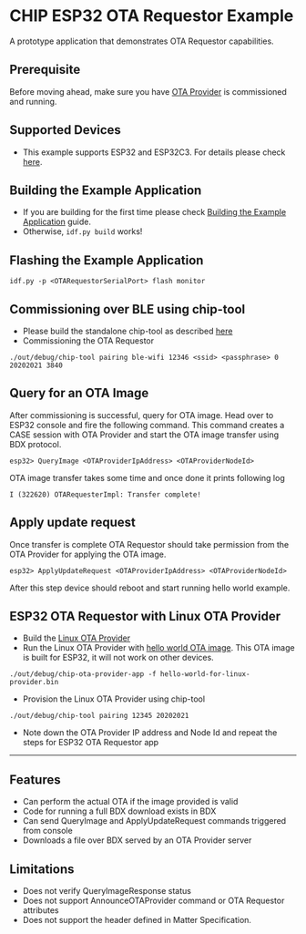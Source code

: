 # CHIP ESP32 OTA Requestor Example

A prototype application that demonstrates OTA Requestor capabilities.

## Prerequisite

Before moving ahead, make sure you have
[OTA Provider](../../ota-provider-app/esp32) is commissioned and running.

## Supported Devices

-   This example supports ESP32 and ESP32C3. For details please check
    [here](https://github.com/shubhamdp/connectedhomeip/tree/shubhamdp-patch-1/examples/all-clusters-app/esp32#supported-devices).

## Building the Example Application

-   If you are building for the first time please check
    [Building the Example Application](https://github.com/shubhamdp/connectedhomeip/tree/shubhamdp-patch-1/examples/all-clusters-app/esp32#building-the-example-application)
    guide.
-   Otherwise, `idf.py build` works!

## Flashing the Example Application

```
idf.py -p <OTARequestorSerialPort> flash monitor
```

## Commissioning over BLE using chip-tool

-   Please build the standalone chip-tool as described [here](../../chip-tool)
-   Commissioning the OTA Requestor

```
./out/debug/chip-tool pairing ble-wifi 12346 <ssid> <passphrase> 0 20202021 3840
```

## Query for an OTA Image

After commissioning is successful, query for OTA image. Head over to ESP32
console and fire the following command. This command creates a CASE session with
OTA Provider and start the OTA image transfer using BDX protocol.

```
esp32> QueryImage <OTAProviderIpAddress> <OTAProviderNodeId>
```

OTA image transfer takes some time and once done it prints following log

```
I (322620) OTARequesterImpl: Transfer complete!
```

## Apply update request

Once transfer is complete OTA Requestor should take permission from the OTA
Provider for applying the OTA image.

```
esp32> ApplyUpdateRequest <OTAProviderIpAddress> <OTAProviderNodeId>
```

After this step device should reboot and start running hello world example.

## ESP32 OTA Requestor with Linux OTA Provider

-   Build the [Linux OTA Provider](../../ota-provider-app/linux)
-   Run the Linux OTA Provider with
    [hello world OTA image](http://shubhamdp.github.io/esp_ota/esp32/hello-world-for-linux-provider.bin).
    This OTA image is built for ESP32, it will not work on other devices.

```
./out/debug/chip-ota-provider-app -f hello-world-for-linux-provider.bin
```

-   Provision the Linux OTA Provider using chip-tool

```
./out/debug/chip-tool pairing 12345 20202021
```

-   Note down the OTA Provider IP address and Node Id and repeat the steps for
    ESP32 OTA Requestor app

---

## Features

-   Can perform the actual OTA if the image provided is valid
-   Code for running a full BDX download exists in BDX
-   Can send QueryImage and ApplyUpdateRequest commands triggered from console
-   Downloads a file over BDX served by an OTA Provider server

## Limitations

-   Does not verify QueryImageResponse status
-   Does not support AnnounceOTAProvider command or OTA Requestor attributes
-   Does not support the header defined in Matter Specification.
